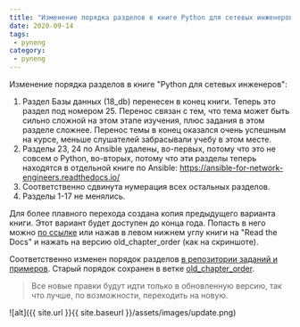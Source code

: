 ```yaml
---
title: "Изменение порядка разделов в книге Python для сетевых инженеров"
date: 2020-09-14
tags:
 - pyneng
category:
 - pyneng
---
```


Изменение порядка разделов в книге "Python для сетевых инженеров":

1. Раздел Базы данных (18_db) перенесен в конец книги. Теперь это раздел под номером 25. Перенос связан с тем, что тема может быть сильно сложной на этом этапе изучения, плюс задания в этом разделе сложнее. Перенос темы в конец оказался очень успешным на курсе, меньше слушателей забрасывали учебу в этом месте.
2. Разделы 23, 24 по Ansible удалены, во-первых, потому что это не совсем о Python, во-вторых, потому что эти разделы теперь находятся в отдельной книге по Ansible: https://ansible-for-network-engineers.readthedocs.io/
3. Соответственно сдвинута нумерация всех остальных разделов.
4. Разделы 1-17 не менялись.



Для более плавного перехода создана копия предыдущего варианта книги. Этот вариант будет доступен до конца года.
Попасть в него можно [по ссылке](https://pyneng.readthedocs.io/ru/old_chapter_order/) или нажав в левом нижнем углу книги
на "Read the Docs" и нажать на версию  old_chapter_order (как на скриншоте).

Соответственно изменен порядок разделов [в репозитории заданий и примеров](https://github.com/natenka/pyneng-examples-exercises).
Старый порядок сохранен в ветке [old_chapter_order](https://github.com/natenka/pyneng-examples-exercises/tree/old_chapter_order).

> Все новые правки будут идти только в обновленную версию, так что лучше, по возможности, переходить на новую.

![alt]({{ site.url }}{{ site.baseurl }}/assets/images/update.png)


